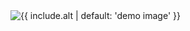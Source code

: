 <img class="img-fluid {{include.class}}" src="{{ include.img | prepend: '/images/' | absolute_url }}" alt="{{ include.alt | default: 'demo image' }}">